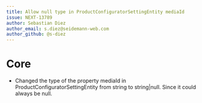 ```yaml
---
title: Allow null type in ProductConfiguratorSettingEntity mediaId
issue: NEXT-13789
author: Sebastian Diez
author_email: s.diez@seidemann-web.com
author_github: @s-diez
---
```

# Core
* Changed the type of the property mediaId in ProductConfiguratorSettingEntity from string to string|null. Since it could always be null.
